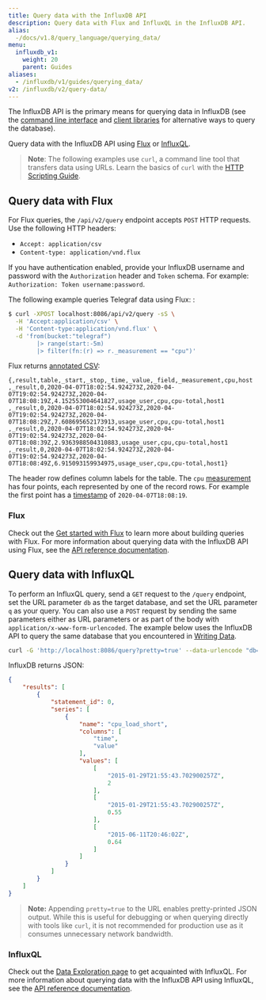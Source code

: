 ```yaml
---
title: Query data with the InfluxDB API
description: Query data with Flux and InfluxQL in the InfluxDB API.
alias:
  -/docs/v1.8/query_language/querying_data/
menu:
  influxdb_v1:
    weight: 20
    parent: Guides
aliases:
  - /influxdb/v1/guides/querying_data/
v2: /influxdb/v2/query-data/
---
```



The InfluxDB API is the primary means for querying data in InfluxDB (see the [command line interface](/influxdb/v1/tools/shell/) and [client libraries](/influxdb/v1/tools/api_client_libraries/) for alternative ways to query the database).

Query data with the InfluxDB API using [Flux](#query-data-with-flux) or [InfluxQL](#query-data-with-influxql).

> **Note**: The following examples use `curl`, a command line tool that transfers data using URLs. Learn the basics of `curl` with the [HTTP Scripting Guide](https://curl.haxx.se/docs/httpscripting.html).

## Query data with Flux

For Flux queries, the `/api/v2/query` endpoint accepts `POST` HTTP requests. Use the following HTTP headers:
- `Accept: application/csv`
- `Content-type: application/vnd.flux`

If you have authentication enabled, provide your InfluxDB username and password with the `Authorization` header and `Token` schema. For example: `Authorization: Token username:password`.


The following example queries Telegraf data using Flux:
:

```bash
$ curl -XPOST localhost:8086/api/v2/query -sS \
  -H 'Accept:application/csv' \
  -H 'Content-type:application/vnd.flux' \
  -d 'from(bucket:"telegraf")
        |> range(start:-5m)
        |> filter(fn:(r) => r._measurement == "cpu")'  
```
Flux returns [annotated CSV](/influxdb/v2/reference/syntax/annotated-csv/):

```
{,result,table,_start,_stop,_time,_value,_field,_measurement,cpu,host
,_result,0,2020-04-07T18:02:54.924273Z,2020-04-07T19:02:54.924273Z,2020-04-07T18:08:19Z,4.152553004641827,usage_user,cpu,cpu-total,host1
,_result,0,2020-04-07T18:02:54.924273Z,2020-04-07T19:02:54.924273Z,2020-04-07T18:08:29Z,7.608695652173913,usage_user,cpu,cpu-total,host1
,_result,0,2020-04-07T18:02:54.924273Z,2020-04-07T19:02:54.924273Z,2020-04-07T18:08:39Z,2.9363988504310883,usage_user,cpu,cpu-total,host1
,_result,0,2020-04-07T18:02:54.924273Z,2020-04-07T19:02:54.924273Z,2020-04-07T18:08:49Z,6.915093159934975,usage_user,cpu,cpu-total,host1}
```

The header row defines column labels for the table. The `cpu` [measurement](/influxdb/v1/concepts/glossary/#measurement) has four points, each represented by one of the record rows. For example the first point has a [timestamp](/influxdb/v1/concepts/glossary/#timestamp) of `2020-04-07T18:08:19`.  

### Flux

Check out the [Get started with Flux](/influxdb/v2/query-data/get-started/) to learn more about building queries with Flux.
For more information about querying data with the InfluxDB API using Flux, see the [API reference documentation](/influxdb/v1/tools/api/#influxdb-2-0-api-compatibility-endpoints).

## Query data with InfluxQL

To perform an InfluxQL query, send a `GET` request to the `/query` endpoint, set the URL parameter `db` as the target database, and set the URL parameter `q` as your query.
You can also use a `POST` request by sending the same parameters either as URL parameters or as part of the body with `application/x-www-form-urlencoded`.
The example below uses the InfluxDB API to query the same database that you encountered in [Writing Data](/influxdb/v1/guides/writing_data/).

```bash
curl -G 'http://localhost:8086/query?pretty=true' --data-urlencode "db=mydb" --data-urlencode "q=SELECT \"value\" FROM \"cpu_load_short\" WHERE \"region\"='us-west'"
```

InfluxDB returns JSON:


```json
{
    "results": [
        {
            "statement_id": 0,
            "series": [
                {
                    "name": "cpu_load_short",
                    "columns": [
                        "time",
                        "value"
                    ],
                    "values": [
                        [
                            "2015-01-29T21:55:43.702900257Z",
                            2
                        ],
                        [
                            "2015-01-29T21:55:43.702900257Z",
                            0.55
                        ],
                        [
                            "2015-06-11T20:46:02Z",
                            0.64
                        ]
                    ]
                }
            ]
        }
    ]
}
```

> **Note:** Appending `pretty=true` to the URL enables pretty-printed JSON output.
While this is useful for debugging or when querying directly with tools like `curl`, it is not recommended for production use as it consumes unnecessary network bandwidth.

### InfluxQL

Check out the [Data Exploration page](/influxdb/v1/query_language/explore-data/) to get acquainted with InfluxQL.
For more information about querying data with the InfluxDB API using InfluxQL, see the [API reference documentation](/influxdb/v1/tools/api/#influxdb-1-x-http-endpoints).
